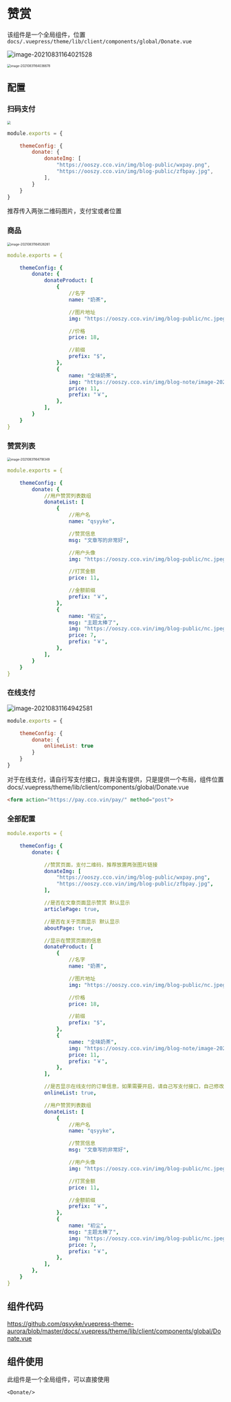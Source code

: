 # 赞赏

该组件是一个全局组件，位置`docs/.vuepress/theme/lib/client/components/global/Donate.vue`

![image-20210831164021528](http://ooszy.cco.vin/img/blog-note/image-20210831164021528.png?x-oss-process=style/pictureProcess1)

<img src="http://ooszy.cco.vin/img/blog-note/image-20210831164036678.png?x-oss-process=style/pictureProcess1" alt="image-20210831164036678" style="zoom:50%;" />



## 配置

### 扫码支付

<img src="http://ooszy.cco.vin/img/blog-note/image-20210831164324595.png?x-oss-process=style/pictureProcess1" style="zoom:50%;" />

```js
module.exports = {

    themeConfig: {
        donate: {
            donateImg: [
                "https://ooszy.cco.vin/img/blog-public/wxpay.png",
                "https://ooszy.cco.vin/img/blog-public/zfbpay.jpg",
            ],
        }
    }
}
```

推荐传入两张二维码图片，支付宝或者位置



### 商品

<img src="http://ooszy.cco.vin/img/blog-note/image-20210831164526261.png?x-oss-process=style/pictureProcess1" alt="image-20210831164526261" style="zoom:50%;" />

```yaml
module.exports = {

    themeConfig: {
        donate: {
            donateProduct: [
                {
                    //名字
                    name: "奶茶",

                    //图片地址
                    img: "https://ooszy.cco.vin/img/blog-public/nc.jpeg",

                    //价格
                    price: 18,

                    //前缀
                    prefix: "$",
                },
                {
                    name: "全味奶茶",
                    img: "https://ooszy.cco.vin/img/blog-note/image-20210911233612031.png?",
                    price: 11,
                    prefix: "￥",
                },
            ],
        }
    }
}
```



### 赞赏列表

<img src="http://ooszy.cco.vin/img/blog-note/image-20210831164718349.png?x-oss-process=style/pictureProcess1" alt="image-20210831164718349" style="zoom:50%;" />

```yaml
module.exports = {

    themeConfig: {
        donate: {
            //用户赞赏列表数组
            donateList: [
                {
                    //用户名
                    name: "qsyyke",

                    //赞赏信息
                    msg: "文章写的非常好",

                    //用户头像
                    img: "https://ooszy.cco.vin/img/blog-public/nc.jpeg",

                    //打赏金额
                    price: 11,

                    //金额前缀
                    prefix: "￥",
                },
                {
                    name: "初尘",
                    msg: "主题太棒了",
                    img: "https://ooszy.cco.vin/img/blog-public/nc.jpeg",
                    price: 7,
                    prefix: "￥",
                },
            ],
        }
    }
}
```



### 在线支付

![image-20210831164942581](http://ooszy.cco.vin/img/blog-note/image-20210831164942581.png?x-oss-process=style/pictureProcess1)

```js
module.exports = {

    themeConfig: {
        donate: {
            onlineList: true
        }
    }
}
```



对于在线支付，请自行写支付接口，我并没有提供，只是提供一个布局，组件位置docs/.vuepress/theme/lib/client/components/global/Donate.vue

```html
<form action="https://pay.cco.vin/pay/" method="post">
```





### 全部配置

```yaml
module.exports = {

    themeConfig: {
        donate: {

            //赞赏页面，支付二维码，推荐放置两张图片链接
            donateImg: [
                "https://ooszy.cco.vin/img/blog-public/wxpay.png",
                "https://ooszy.cco.vin/img/blog-public/zfbpay.jpg",
            ],

            //是否在文章页面显示赞赏 默认显示
            articlePage: true,

            //是否在关于页面显示 默认显示
            aboutPage: true,

            //显示在赞赏页面的信息
            donateProduct: [
                {
                    //名字
                    name: "奶茶",

                    //图片地址
                    img: "https://ooszy.cco.vin/img/blog-public/nc.jpeg",

                    //价格
                    price: 18,

                    //前缀
                    prefix: "$",
                },
                {
                    name: "全味奶茶",
                    img: "https://ooszy.cco.vin/img/blog-note/image-20210911233612031.png?",
                    price: 11,
                    prefix: "￥",
                },
            ],

            //是否显示在线支付的订单信息，如果需要开启，请自己写支付接口，自己修改源码，默认关闭
            onlineList: true,

            //用户赞赏列表数组
            donateList: [
                {
                    //用户名
                    name: "qsyyke",

                    //赞赏信息
                    msg: "文章写的非常好",

                    //用户头像
                    img: "https://ooszy.cco.vin/img/blog-public/nc.jpeg",

                    //打赏金额
                    price: 11,

                    //金额前缀
                    prefix: "￥",
                },
                {
                    name: "初尘",
                    msg: "主题太棒了",
                    img: "https://ooszy.cco.vin/img/blog-public/nc.jpeg",
                    price: 7,
                    prefix: "￥",
                },
            ],
        },
    }
}
```





## 组件代码

https://github.com/qsyyke/vuepress-theme-aurora/blob/master/docs/.vuepress/theme/lib/client/components/global/Donate.vue



## 组件使用

此组件是一个全局组件，可以直接使用

```vue 
<Donate/>
```



